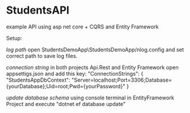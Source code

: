 # StudentsAPI
example API using asp net core + CQRS and Entity Framework


Setup:


*log path*
 open StudentsDemoApp\StudentsDemoApp/nlog.config and set correct path to save log files.
 
 
 *connection string*
 in both projects Api.Rest and Entity Framework open appsettigs.json and add this key: 
 "ConnectionStrings": {
    "StudentsAppDbContext": "Server=localhost;Port=3306;Database={yourDatabase};Uid=root;Pwd={yourPassword}"
  }
  
  *update database schema*
  using console terminal in EntityFramework Project and execute "dotnet ef database update"


